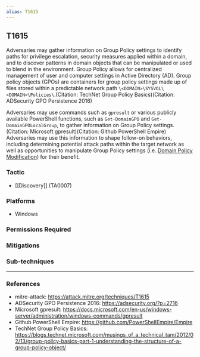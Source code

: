```yaml
---
alias: T1615
---
```


## T1615

Adversaries may gather information on Group Policy settings to identify paths for privilege escalation, security measures applied within a domain, and to discover patterns in domain objects that can be manipulated or used to blend in the environment. Group Policy allows for centralized management of user and computer settings in Active Directory (AD). Group policy objects (GPOs) are containers for group policy settings made up of files stored within a predictable network path `\<DOMAIN>\SYSVOL\<DOMAIN>\Policies\`.(Citation: TechNet Group Policy Basics)(Citation: ADSecurity GPO Persistence 2016)

Adversaries may use commands such as <code>gpresult</code> or various publicly available PowerShell functions, such as <code>Get-DomainGPO</code> and <code>Get-DomainGPOLocalGroup</code>, to gather information on Group Policy settings.(Citation: Microsoft gpresult)(Citation: Github PowerShell Empire) Adversaries may use this information to shape follow-on behaviors, including determining potential attack paths within the target network as well as opportunities to manipulate Group Policy settings (i.e. [Domain Policy Modification](https://attack.mitre.org/techniques/T1484)) for their benefit.


### Tactic
- [[Discovery]] (TA0007)

### Platforms
- Windows

### Permissions Required

### Mitigations

### Sub-techniques


---
### References

- mitre-attack: https://attack.mitre.org/techniques/T1615
- ADSecurity GPO Persistence 2016: https://adsecurity.org/?p=2716
- Microsoft gpresult: https://docs.microsoft.com/en-us/windows-server/administration/windows-commands/gpresult
- Github PowerShell Empire: https://github.com/PowerShellEmpire/Empire
- TechNet Group Policy Basics: https://blogs.technet.microsoft.com/musings_of_a_technical_tam/2012/02/13/group-policy-basics-part-1-understanding-the-structure-of-a-group-policy-object/
